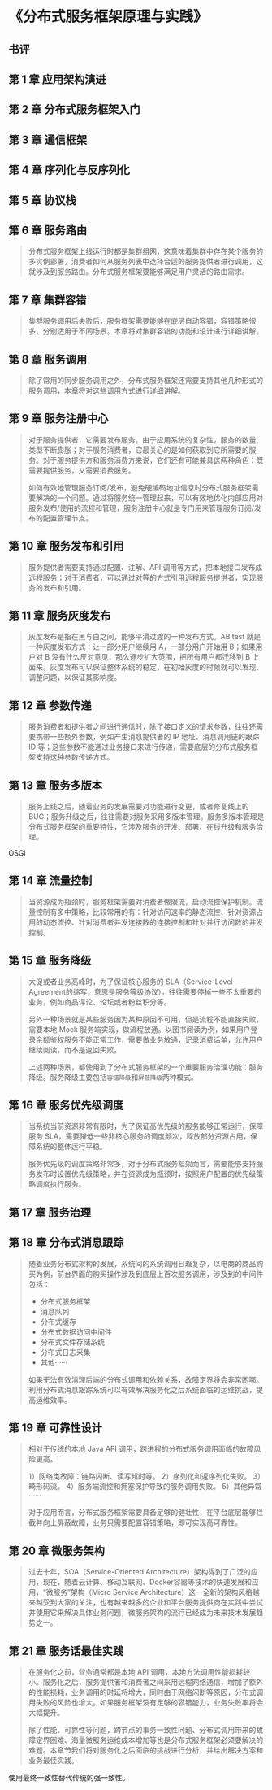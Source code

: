 # 《分布式服务框架原理与实践》

## 书评


## 第 1 章 应用架构演进
## 第 2 章 分布式服务框架入门
## 第 3 章 通信框架
## 第 4 章 序列化与反序列化
## 第 5 章 协议栈

## 第 6 章 服务路由
> 分布式服务框架上线运行时都是集群组网，这意味着集群中存在某个服务的多实例部署，消费者如何从服务列表中选择合适的服务提供者进行调用，这就涉及到服务路由。分布式服务框架要能够满足用户灵活的路由需求。
## 第 7 章 集群容错
> 集群服务调用后失败后，服务框架需要能够在底层自动容错，容错策略很多，分别适用于不同场景。本章将对集群容错的功能和设计进行详细讲解。
## 第 8 章 服务调用
> 除了常用的同步服务调用之外，分布式服务框架还需要支持其他几种形式的服务调用，本章将对这些调用方式进行详细讲解。
## 第 9 章 服务注册中心
> 对于服务提供者，它需要发布服务，由于应用系统的复杂性，服务的数量、类型不断膨胀；对于服务消费者，它最关心的是如何获取到它所需要的服务。对于服务提供方和服务消费方来说，它们还有可能兼具这两种角色：既需要提供服务，又需要消费服务。
>
> 如何有效地管理服务订阅/发布，避免硬编码地址信息时分布式服务框架需要解决的一个问题。通过将服务统一管理起来，可以有效地优化内部应用对服务发布/使用的流程和管理，服务注册中心就是专门用来管理服务订阅/发布的配置管理节点。
## 第 10 章 服务发布和引用
> 服务提供者需要支持通过配置、注解、API 调用等方式，把本地接口发布成远程服务；对于消费者，可以通过对等的方式引用远程服务提供者，实现服务的发布和引用。
## 第 11 章 服务灰度发布
> 灰度发布是指在黑与白之间，能够平滑过渡的一种发布方式。AB test 就是一种灰度发布方式：让一部分用户继续用 A，一部分用户开始用 B；如果用户对 B 没有什么反对意见，那么逐步扩大范围，把所有用户都迁移到 B 上面来。灰度发布可以保证整体系统的稳定，在初始灰度的时候就可以发现、调整问题，以保证其影响度。
## 第 12 章 参数传递
> 服务消费者和提供者之间进行通信时，除了接口定义的请求参数，往往还需要携带一些额外参数，例如产生消息提供者的 IP 地址、消息调用链的跟踪 ID 等；这些参数不能通过业务接口来进行传递，需要底层的分布式服务框架支持这种参数传递方式。
## 第 13 章 服务多版本
> 服务上线之后，随着业务的发展需要对功能进行变更，或者修复线上的 BUG；服务升级之后，往往需要对服务采用多版本管理。服务多版本管理是分布式服务框架的重要特性，它涉及服务的开发、部署、在线升级和服务治理。

OSGi
## 第 14 章 流量控制
> 当资源成为瓶颈时，服务框架需要对消费者做限流，启动流控保护机制。流量控制有多中策略，比较常用的有：针对访问速率的静态流控、针对资源占用的动态流控、针对消费者并发连接数的连接控制和针对并行访问数的并发控制。
## 第 15 章 服务降级
> 大促或者业务高峰时，为了保证核心服务的 SLA（Service-Level Agreement的缩写，意思是服务等级协议），往往需要停掉一些不太重要的业务，例如商品评论、论坛或者粉丝积分等。
>
> 另外一种场景就是某些服务因为某种原因不可用，但是流程不能直接失败，需要本地 Mock 服务端实现，做流程放通。以图书阅读为例，如果用户登录余额鉴权服务不能正常工作，需要做业务放通，记录消费话单，允许用户继续阅读，而不是返回失败。
>
> 上述两种场景，都使用到了分布式服务框架的一个重要服务治理功能：服务降级。服务降级主要包括`容错降级`和`屏蔽降级`两种模式。
## 第 16 章 服务优先级调度
> 当系统当前资源非常有限时，为了保证高优先级的服务能够正常运行，保障服务 SLA，需要降低一些非核心服务的调度频次，释放部分资源占用，保障系统的整体运行平稳。
>
> 服务优先级的调度策略非常多，对于分布式服务框架而言，需要能够支持服务发布时设置优先级策略，并在资源成为瓶颈时，按照用户配置的优先级策略调度执行服务。
## 第 17 章 服务治理
## 第 18 章 分布式消息跟踪
> 随着业务分布式架构的发展，系统间的系统调用日趋复杂，以电商的商品购买为例，前台界面的购买操作涉及到底层上百次服务调用，涉及到的中间件包括：
>
> - 分布式服务框架
> - 消息队列
> - 分布式缓存
> - 分布式数据访问中间件
> - 分布式文件存储系统
> - 分布式日志采集
> - 其他······
> 
> 如果无法有效清理后端的分布式调用和依赖关系，故障定界将会非常困哪。利用分布式消息跟踪系统可以有效解决服务化之后系统面临的运维挑战，提高运维效率。

## 第 19 章 可靠性设计

> 相对于传统的本地 Java API 调用，跨进程的分布式服务调用面临的故障风险更高。
>
> 1）网络类故障：链路闪断、读写超时等。
> 2）序列化和返序列化失败。
> 3）畸形码流。
> 4）服务端流控和拥塞保护导致的服务调用失败。
> 5）其他异常······
>
> 对于应用而言，分布式服务框架需要具备足够的健壮性，在平台底层能够拦截并向上屏蔽故障，业务只需要配置容错策略，即可实现高可靠性。

## 第 20 章 微服务架构
> 过去十年，SOA（Service-Oriented Architecture）架构得到了广泛的应用，现在，随着云计算、移动互联网、Docker容器等技术的快速发展和应用，“微服务”架构（Micro Service Architecture）这一全新的架构风格越来越受到大家的关注，也有越来越多的企业和平台服务提供商在实践中尝试并使用它来解决具体业务问题，微服务架构的流行已经成为未来技术发展趋势之一。
## 第 21 章 服务话最佳实践
> 在服务化之前，业务通常都是本地 API 调用，本地方法调用性能损耗较小。服务化之后，服务提供者和消费者之间采用远程网络通信，增加了额外的性能损耗，业务调用的时延将增大，同时由于网络闪断等原因，分布式调用失败的风险也增大。如果服务框架没有足够的容错能力，业务失败率将会大幅提升。
>
> 除了性能、可靠性等问题，跨节点的事务一致性问题、分布式调用带来的故障定界困难、海量微服务运维成本增加等也是分布式服务框架必须要解决的难题。本章节我们将对服务化之后面临的挑战进行分析，并给出解决方案和业务最佳实践。

使用最终一致性替代传统的强一致性。
